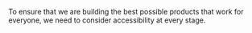 To ensure that we are building the best possible products that work for everyone, we need to consider accessibility at every stage.
